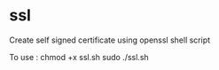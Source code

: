 # ssl
Create self signed certificate using openssl shell script

To use :
chmod +x ssl.sh
sudo ./ssl.sh
